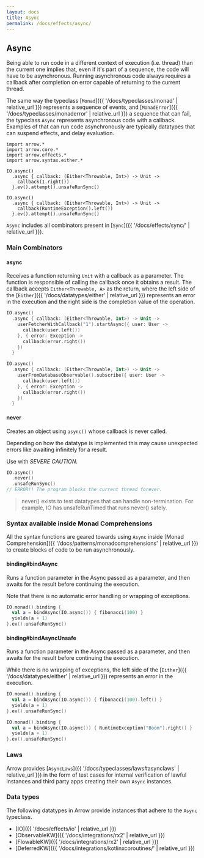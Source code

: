 ```yaml
---
layout: docs
title: Async
permalink: /docs/effects/async/
---
```


## Async

Being able to run code in a different context of execution (i.e. thread) than the current one implies that, even if it's part of a sequence, the code will have to be asynchronous.
Running asynchronous code always requires a callback after completion on error capable of returning to the current thread.

The same way the typeclass [`Monad`]({{ '/docs/typeclasses/monad' | relative_url }}) represents a sequence of events, and [`MonadError`]({{ '/docs/typeclasses/monaderror' | relative_url }}) a sequence that can fail, the typeclass `Async` represents asynchronous code with a callback.
Examples of that can run code asynchronously are typically datatypes that can suspend effects, and delay evaluation.

```kotlin:ank
import arrow.*
import arrow.core.*
import arrow.effects.*
import arrow.syntax.either.*

IO.async()
  .async { callback: (Either<Throwable, Int>) -> Unit -> 
    callback(1.right()) 
  }.ev().attempt().unsafeRunSync()
```

```kotlin:ank
IO.async()
  .async { callback: (Either<Throwable, Int>) -> Unit -> 
    callback(RuntimeException().left()) 
  }.ev().attempt().unsafeRunSync()
```

`Async` includes all combinators present in [`Sync`]({{ '/docs/effects/sync/' | relative_url }}).

### Main Combinators

#### async

Receives a function returning `Unit` with a callback as a parameter.
The function is responsible of calling the callback once it obtains a result.
The callback accepts `Either<Throwable, A>` as the return, where the left side of the [`Either`]({{ '/docs/datatypes/either' | relative_url }}) represents an error in the execution and the right side is the completion value of the operation.

```kotlin
IO.async()
  .async { callback: (Either<Throwable, Int>) -> Unit -> 
    userFetcherWithCallback("1").startAsync({ user: User ->
      callback(user.left())
    }, { error: Exception ->
      callback(error.right())
    })
  }
```

```kotlin
IO.async()
  .async { callback: (Either<Throwable, Int>) -> Unit -> 
    userFromDatabaseObservable().subscribe({ user: User ->
      callback(user.left())
    }, { error: Exception ->
      callback(error.right())
    })
  }
```

#### never

Creates an object using `async()` whose callback is never called.

Depending on how the datatype is implemented this may cause unexpected errors like awaiting infinitely for a result.

Use with *SEVERE CAUTION*.

```kotlin
IO.async()
  .never()
  .unsafeRunSync()
// ERROR!! The program blocks the current thread forever.
```

> never() exists to test datatypes that can handle non-termination.
For example, IO has unsafeRunTimed that runs never() safely.

### Syntax available inside Monad Comprehensions

All the syntax functions are geared towards using `Async` inside [Monad Comprehension]({{ '/docs/patterns/monadcomprehensions' | relative_url }})
to create blocks of code to be run asynchronously.

#### binding#bindAsync

Runs a function parameter in the Async passed as a parameter,
and then awaits for the result before continuing the execution.

Note that there is no automatic error handling or wrapping of exceptions.

```kotlin
IO.monad().binding {
  val a = bindAsync(IO.async()) { fibonacci(100) }
  yields(a + 1)
}.ev().unsafeRunSync()
```

#### binding#bindAsyncUnsafe

Runs a function parameter in the Async passed as a parameter,
and then awaits for the result before continuing the execution.

While there is no wrapping of exceptions, the left side of the [`Either`]({{ '/docs/datatypes/either' | relative_url }}) represents an error in the execution.

```kotlin
IO.monad().binding {
  val a = bindAsync(IO.async()) { fibonacci(100).left() }
  yields(a + 1)
}.ev().unsafeRunSync()
```

```kotlin
IO.monad().binding {
  val a = bindAsync(IO.async()) { RuntimeException("Boom").right() }
  yields(a + 1)
}.ev().unsafeRunSync()
```

### Laws

Arrow provides [`AsyncLaws`]({{ '/docs/typeclasses/laws#asynclaws' | relative_url }}) in the form of test cases for internal verification of lawful instances and third party apps creating their own `Async` instances.

### Data types

The following datatypes in Arrow provide instances that adhere to the `Async` typeclass.

- [IO]({{ '/docs/effects/io' | relative_url }})
- [ObservableKW]({{ '/docs/integrations/rx2' | relative_url }})
- [FlowableKW]({{ '/docs/integrations/rx2' | relative_url }})
- [DeferredKW]({{ '/docs/integrations/kotlinxcoroutines/' | relative_url }})
